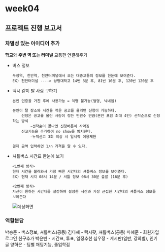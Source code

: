 # week04

## 프로젝트 진행 보고서

### 차별성 있는 아이디어 추가

  **학교**와 **주변 역 또는 터미널** 교통편 연결해주기
  - 버스 정보
        
        두정역, 천안역, 천안터미널에서 오는 대중교통의 정보를 한눈에 보여준다.
        EX) 천안터미널 ----> 상명대학교 14번 3분 후, 81번 10분 후, 120번 120분 후
        
  - 택시 같이 탈 사람 구하기

        본인 인증을 거친 후에 사용가능 = 익명 불가능(별명, 닉네임)
        
        본인이 탈 장소와 시간을 적은 공고를 올리면 신청이 가능하다. 
            신청은 공고를 올린 사람이 정한 인원수 만큼(본인 포함 최대 4인) 선착순으로 신청하는 방식
                -선착순이 끝나면 신청버튼이 사라짐
            신고기능을 추가하여 no show를 방지한다. 
                -누적신고 3회 이상 시 일시적 이용제한 
                
        결제 금액 입력하면 1/n 가격을 알 수 있다.
        
        
        
  - 셔틀버스 시간표 한눈에 보기 

        <1번째 방식>
        현재 시간을 불러와서 가장 빠른 시간대의 셔틀버스 정보를 보여준다.
        EX) 현재 시각 08시 14분 / 셔틀 정보 08시 30분 출발 (16분 후)
        
        <2번째 방식>
        자신이 원하는 시간대를 설정하여 설정한 시간과 가장 근접한 시간대의 셔틀버스 정보를 보여준다
        
        
      ![예상화면](https://user-images.githubusercontent.com/80022793/112727163-680b3a80-8f64-11eb-9d69-70b4779e5867.png)
      
      
### 역할분담 

   박승준 - 버스정보, 셔틀버스(공동)
   김다혜 - 택시팟, 셔틀버스(공동)
   마혜준 - 회원가입 로그인 친구추가
   박윤빈 - 시간표, 투표, 일정추천
   심우정 - 게시판(일반, 강의별), 인기글 
   양하은 - 팀별 채팅기능, 졸업학점
   

        
  
         
        
